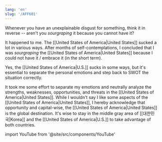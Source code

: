 ```yaml
---
lang: 'en'
slug: '/AFF601'
---
```


Whenever you have an unexplainable disgust for something, think it in reverse -- aren't you _sourgraping_ it because you cannot have it?

It happened to me. The [[United States of America|United States]] sucked a lot in various ways. After months of self-contemplations, I concluded that I was _sourgraping_ the [[United States of America|United States]] because I could not have it / embrace it (in the short term).

Yes, the [[United States of America|U.S.]] sucks in some ways, but it's essential to separate the personal emotions and step back to SWOT the situation correctly.

It took me some effort to separate my emotions and neutrally analyze the strengths, weaknesses, opportunities, and threats in the [[United States of America|United States]]. While I wouldn't say I like some aspects of the [[United States of America|United States]], I hereby acknowledge that opportunity and capital-wise, the [[United States of America|United States]] is the global destination. It's wise to stay in the middle gray area of [[대한민국|Korea]] and the [[United States of America|U.S.]] to take advantage of both countries.

import YouTube from '@site/src/components/YouTube'

<YouTube id="V9Wsm0hlLUI"/>
